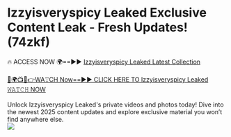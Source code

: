 # Izzyisveryspicy Leaked Exclusive Content Leak - Fresh Updates! (74zkf)

🔥 ACCESS NOW 🌍==►► <a href="https://tinyurl.com/kvy9nzfs" rel="nofollow">Izzyisveryspicy Leaked Latest Collection</a>
<br><br>
[🔴🌍📺📱👉WA𝚃CH Now==►► CLICK HERE TO Izzyisveryspicy Leaked 𝚆𝙰𝚃𝙲𝙷 NOW](https://tinyurl.com/kvy9nzfs)
<br><br>
Unlock Izzyisveryspicy Leaked's private videos and photos today! Dive into the newest 2025 content updates and explore exclusive material you won’t find anywhere else.
<br>
<a href="https://tinyurl.com/kvy9nzfs" rel="nofollow" data-target="animated-image.originalLink"><img src="https://camo.githubusercontent.com/8a4f000d20f83aca3bf7ec5f350d767afa0574a8a352519fd8cfa583a6f93a33/68747470733a2f2f692e696d6775722e636f6d2f644a486b345a712e676966" data-canonical-src="https://i.imgur.com/dJHk4Zq.gif" style="max-width: 100%; display: inline-block;" data-target="animated-image.originalImage"></a>
<br>
